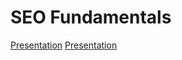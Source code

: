 # SEO Fundamentals

[Presentation](https://static.platzi.com/media/public/uploads/Curso%20de%20SEO_98829bdf-1cf8-4697-8360-ab1d140d07ac.pdf)
<a href="https://static.platzi.com/media/public/uploads/Curso%20de%20SEO_98829bdf-1cf8-4697-8360-ab1d140d07ac.pdf" target="_blank">Presentation</a>